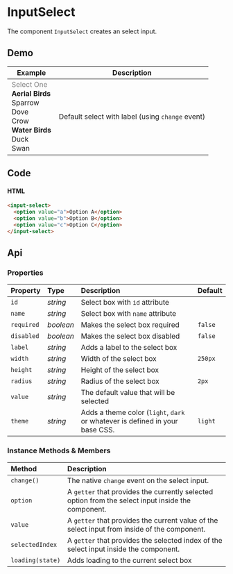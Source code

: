 # InputSelect

The component `InputSelect` creates an select input.

## Demo

<table class="example">
  <thead>
    <tr>
      <th>Example</th>
      <th>Description</th>
    </tr>
  </thead>
  <tbody>
    <tr>
      <td>
        <input-select label="Type of Bird" id="options-example-1">
          <option value="none" selected disabled>Select One</option>
          <optgroup label="Aerial Birds">
            <option value="sparrow">Sparrow</option>
            <option value="dove">Dove</option>
            <option value="crow">Crow</option>
          </optgroup>
          <optgroup label="Water Birds">
            <option value="duck">Duck</option>
            <option value="swan">Swan</option>
          </optgroup>
        </input-select>
      </td>
      <td>
        <span id="select-example-tooltip-1">Default select with label (using <code>change</code> event)</span>
      </td>
    </tr>
  </tbody>
</table>

## Code

#### HTML

```html
<input-select>
  <option value="a">Option A</option>
  <option value="b">Option B</option>
  <option value="c">Option C</option>
</input-select>
```

## Api

### Properties

| Property | Type | Description | Default |
| :--- | :--- | :--- | :--- |
| `id` | *string* | Select box with `id` attribute | |
| `name` | *string* | Select box with `name` attribute | |
| `required` | *boolean* | Makes the select box required | `false` |
| `disabled` | *boolean* | Makes the select box disabled | `false` |
| `label` | *string* | Adds a label to the select box | |
| `width` | *string* | Width of the select box | `250px` |
| `height` | *string* | Height of the select box | |
| `radius` | *string* | Radius of the select box | `2px` |
| `value` | *string* | The default value that will be selected | |
| `theme` | *string* | Adds a theme color (`light`, `dark` or whatever is defined in your base CSS. | `light` |

### Instance Methods & Members

| Method | Description |
| :--- | :--- |
| `change()` | The native `change` event on the select input. |
| `option` | A `getter` that provides the currently selected option from the select input inside the component. |
| `value` | A `getter` that provides the current value of the select input from inside of the component. |
| `selectedIndex` | A `getter` that provides the selected index of the select input inside the component. |
| `loading(state)` | Adds loading to the current select box | |
